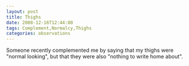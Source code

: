 ```yaml
---
layout: post
title: Thighs
date: 2008-12-16T12:44:00
tags: Complement,Normalcy,Thighs
categories: observations
---
```


Someone recently complemented me by saying that my thighs were "normal
looking", but that they were also "nothing to write home about".

